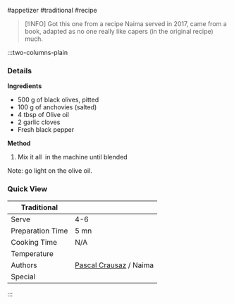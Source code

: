 #appetizer #traditional #recipe

> [!INFO]
> Got this one from a recipe Naima served in 2017, came from a book, adapted as no one really like capers (in the original recipe) much.

:::two-columns-plain

### Details
**Ingredients**

- 500 g of black olives, pitted
- 100 g of anchovies (salted)
- 4 tbsp of Olive oil
- 2 garlic cloves
- Fresh black pepper


**Method**

1. Mix it all  in the machine until blended

Note: go light on the olive oil.



### Quick View
| Traditional      |                                                |
| ---------------- | ---------------------------------------------- |
| Serve            | 4-6                                            |
| Preparation Time | 5 mn                                           |
| Cooking Time     | N/A                                            |
| Temperature      |                                                |
| Authors          | [Pascal Crausaz](mailto:pascal@askpascal.com) / Naima |
| Special          |                                                |

:::

